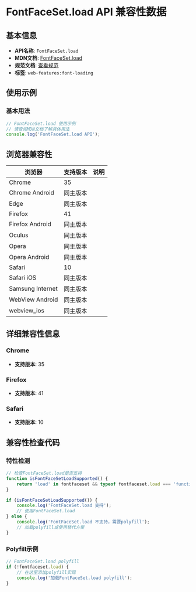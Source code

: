 # FontFaceSet.load API 兼容性数据

## 基本信息

- **API名称**: `FontFaceSet.load`
- **MDN文档**: [FontFaceSet.load](https://developer.mozilla.org/docs/Web/API/FontFaceSet/load)
- **规范文档**: [查看规范](https://drafts.csswg.org/css-font-loading/#dom-fontfaceset-load)
- **标签**: `web-features:font-loading`

## 使用示例

### 基本用法

```javascript
// FontFaceSet.load 使用示例
// 请查阅MDN文档了解具体用法
console.log('FontFaceSet.load API');
```

## 浏览器兼容性

| 浏览器 | 支持版本 | 说明 |
|--------|----------|------|
| Chrome | 35 |  |
| Chrome Android | 同主版本 |  |
| Edge | 同主版本 |  |
| Firefox | 41 |  |
| Firefox Android | 同主版本 |  |
| Oculus | 同主版本 |  |
| Opera | 同主版本 |  |
| Opera Android | 同主版本 |  |
| Safari | 10 |  |
| Safari iOS | 同主版本 |  |
| Samsung Internet | 同主版本 |  |
| WebView Android | 同主版本 |  |
| webview_ios | 同主版本 |  |

## 详细兼容性信息

### Chrome

- **支持版本**: 35

### Firefox

- **支持版本**: 41

### Safari

- **支持版本**: 10

## 兼容性检查代码

### 特性检测

```javascript
// 检查FontFaceSet.load是否支持
function isFontFaceSetLoadSupported() {
    return 'load' in fontfaceset && typeof fontfaceset.load === 'function';
}

if (isFontFaceSetLoadSupported()) {
    console.log('FontFaceSet.load 支持');
    // 使用FontFaceSet.load
} else {
    console.log('FontFaceSet.load 不支持，需要polyfill');
    // 加载polyfill或使用替代方案
}
```

### Polyfill示例

```javascript
// FontFaceSet.load polyfill
if (!fontfaceset.load) {
    // 在这里添加polyfill实现
    console.log('加载FontFaceSet.load polyfill');
}
```

